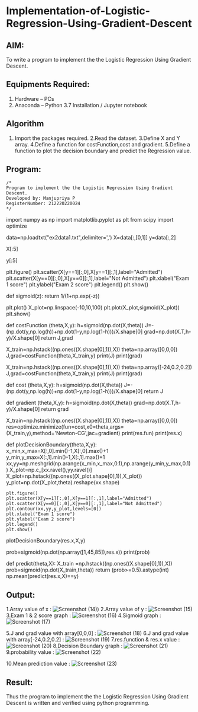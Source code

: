 # Implementation-of-Logistic-Regression-Using-Gradient-Descent

## AIM:
To write a program to implement the the Logistic Regression Using Gradient Descent.

## Equipments Required:
1. Hardware – PCs
2. Anaconda – Python 3.7 Installation / Jupyter notebook

## Algorithm
1. Import the packages required.
2.Read the dataset.
3.Define X and Y array.
4.Define a function for costFunction,cost and gradient.
5.Define a function to plot the decision boundary and predict the Regression value. 

## Program:
```
/*
Program to implement the the Logistic Regression Using Gradient Descent.
Developed by: Manjupriya P
RegisterNumber: 212220220024  
*/
```
import numpy as np
import matplotlib.pyplot as plt
from scipy import optimize

data=np.loadtxt("ex2data1.txt",delimiter=',')
X=data[:,[0,1]]
y=data[:,2]

X[:5]

y[:5]

plt.figure()
plt.scatter(X[y==1][:,0],X[y==1][:,1],label="Admitted")
plt.scatter(X[y==0][:,0],X[y==0][:,1],label="Not Admitted")
plt.xlabel("Exam 1 score")
plt.ylabel("Exam 2 score")
plt.legend()
plt.show()

def sigmoid(z):
    return 1/(1+np.exp(-z))

plt.plot()
X_plot=np.linspace(-10,10,100)
plt.plot(X_plot,sigmoid(X_plot))
plt.show()

def costFunction (theta,X,y):
    h=sigmoid(np.dot(X,theta))
    J=-(np.dot(y,np.log(h))+np.dot(1-y,np.log(1-h)))/X.shape[0]
    grad=np.dot(X.T,h-y)/X.shape[0]
    return J,grad

X_train=np.hstack((np.ones((X.shape[0],1)),X))
theta=np.array([0,0,0])
J,grad=costFunction(theta,X_train,y)
print(J)
print(grad)

X_train=np.hstack((np.ones((X.shape[0],1)),X))
theta=np.array([-24,0.2,0.2])
J,grad=costFunction(theta,X_train,y)
print(J)
print(grad)

def cost (theta,X,y):
    h=sigmoid(np.dot(X,theta))
    J=-(np.dot(y,np.log(h))+np.dot(1-y,np.log(1-h)))/X.shape[0]
    return J

def gradient (theta,X,y):
    h=sigmoid(np.dot(X,theta))
    grad=np.dot(X.T,h-y)/X.shape[0]
    return grad

X_train=np.hstack((np.ones((X.shape[0],1)),X))
theta=np.array([0,0,0])
res=optimize.minimize(fun=cost,x0=theta,args=(X_train,y),method='Newton-CG',jac=gradient)
print(res.fun)
print(res.x)

def plotDecisionBoundary(theta,X,y):
    x_min,x_max=X[:,0].min()-1,X[:,0].max()+1
    y_min,y_max=X[:,1].min()-1,X[:,1].max()+1
    xx,yy=np.meshgrid(np.arange(x_min,x_max,0.1),np.arange(y_min,y_max,0.1))
    X_plot=np.c_[xx.ravel(),yy.ravel()]
    X_plot=np.hstack((np.ones((X_plot.shape[0],1)),X_plot))
    y_plot=np.dot(X_plot,theta).reshape(xx.shape)
    
    plt.figure()
    plt.scatter(X[y==1][:,0],X[y==1][:,1],label="Admitted")
    plt.scatter(X[y==0][:,0],X[y==0][:,1],label="Not Admitted")
    plt.contour(xx,yy,y_plot,levels=[0])
    plt.xlabel("Exam 1 score")
    plt.ylabel("Exam 2 score")
    plt.legend()
    plt.show()

plotDecisionBoundary(res.x,X,y)

prob=sigmoid(np.dot(np.array([1,45,85]),res.x))
print(prob)

def predict(theta,X):
    X_train =np.hstack((np.ones((X.shape[0],1)),X))
    prob=sigmoid(np.dot(X_train,theta))
    return (prob>=0.5).astype(int)
np.mean(predict(res.x,X)==y)


## Output:
1.Array value of x :
![Screenshot (14)](https://github.com/Manjupriya1207/-Implementation-of-Logistic-Regression-Using-Gradient-Descent/assets/113583090/2cab77f5-55c7-4cbe-be61-b9a89fe19c64))
2.Array value of y :
![Screenshot (15)](https://github.com/Manjupriya1207/-Implementation-of-Logistic-Regression-Using-Gradient-Descent/assets/113583090/b7c67afc-9dfe-460a-8189-2caeaa2199d2)
3.Exam 1 & 2 score graph :
![Screenshot (16)](https://github.com/Manjupriya1207/-Implementation-of-Logistic-Regression-Using-Gradient-Descent/assets/113583090/9d41d30c-3de6-4a61-90e5-ecc2fc1c51a6)
4.Sigmoid graph :
![Screenshot (17)](https://github.com/Manjupriya1207/-Implementation-of-Logistic-Regression-Using-Gradient-Descent/assets/113583090/e7ce2d86-e0d2-4470-b67c-1c2284cba4cc)

5.J and grad value with array[0,0,0] :
![Screenshot (18)](https://github.com/Manjupriya1207/-Implementation-of-Logistic-Regression-Using-Gradient-Descent/assets/113583090/183b5f12-9fac-4183-829b-a85b0b9ee5ba)
6.J and grad value with array[-24,0.2,0.2] :
![Screenshot (19)](https://github.com/Manjupriya1207/-Implementation-of-Logistic-Regression-Using-Gradient-Descent/assets/113583090/a56706e3-a938-413f-a268-06bf82b030b8)
7.res.function & res.x value :
![Screenshot (20)](https://github.com/Manjupriya1207/-Implementation-of-Logistic-Regression-Using-Gradient-Descent/assets/113583090/cb6692a2-3cc5-4e0f-aea6-2b4495c13366)
8.Decision Boundary graph :
![Screenshot (21)](https://github.com/Manjupriya1207/-Implementation-of-Logistic-Regression-Using-Gradient-Descent/assets/113583090/404970a0-cacc-48c3-a5c7-30db5893fa3d)
9.probability value :
![Screenshot (22)](https://github.com/Manjupriya1207/-Implementation-of-Logistic-Regression-Using-Gradient-Descent/assets/113583090/2c1bac57-410b-484f-a002-2768b4e08c12)

10.Mean prediction value :
![Screenshot (23)](https://github.com/Manjupriya1207/-Implementation-of-Logistic-Regression-Using-Gradient-Descent/assets/113583090/22179a38-f6f0-4fa9-81b7-bc4bea754aad)





## Result:
Thus the program to implement the the Logistic Regression Using Gradient Descent is written and verified using python programming.

